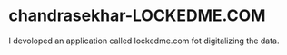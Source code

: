 # chandrasekhar-LOCKEDME.COM
I devoloped an application called lockedme.com fot digitalizing the data.
